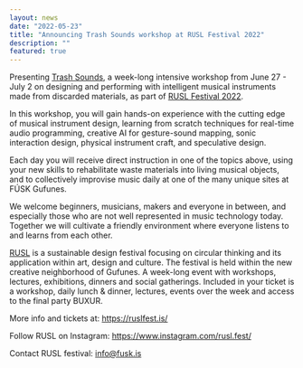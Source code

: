 ```yaml
---
layout: news
date: "2022-05-23"
title: "Announcing Trash Sounds workshop at RUSL Festival 2022"
description: ""
featured: true
---
```


<script>
  import CaptionedImage from "../../components/Images/CaptionedImage.svelte"
</script>

Presenting <a href="https://ruslfest.is/TRASH-SOUNDS" target="_blank">Trash Sounds</a>, a week-long intensive workshop from June 27 - July 2 on designing and performing with intelligent musical instruments made from discarded materials, as part of <a href="https://ruslfest.is" target="_blank">RUSL Festival 2022</a>.

<!-- <CaptionedImage
  src="stock/rusl_festival_2022.png"
  alt="Poster for Trash Sounds workshop at RUSL Festival 2022."
  caption="Learn how to design instruments sustainably at Trash Sounds."/> -->

In this workshop, you will gain hands-on experience with the cutting edge of musical instrument design, learning from scratch techniques for real-time audio programming, creative AI for gesture-sound mapping, sonic interaction design, physical instrument craft, and speculative design.

<CaptionedImage
  src="news/ruslbanner.jpeg"
  alt="A banner with graphic calligraphy saying RUSL: Sustainable Design Festival / Listahátíð. June 27th to July 2nd 2022. Location Gufunes."
  caption="RUSL FEST is a sustainable design festival in Gufunes, Reykjavík."/>

Each day you will receive direct instruction in one of the topics above, using your new skills to rehabilitate waste materials into living musical objects, and to collectively improvise music daily at one of the many unique sites at FÚSK Gufunes.

We welcome beginners, musicians, makers and everyone in between, and especially those who are not well represented in music technology today. Together we will cultivate a friendly environment where everyone listens to and learns from each other.

<a href="https://ruslfest.is" target="_blank">RUSL</a> is a sustainable design festival focusing on circular thinking and its application within art, design and culture. 
The festival is held within the new creative neighborhood of Gufunes. 
A week-long event with workshops, lectures, exhibitions, dinners and social gatherings. 
Included in your ticket is a workshop, daily lunch & dinner, lectures, events over the week and access to the final party BUXUR.

 <CaptionedImage
  src="news/rusl-sigga.png"
  alt="In the background, a woman sitting in front of four handmade instruments. Graphics say: Vinnustofur, TRASH SOUNDS, Jack Armitage, Sigga, Karl, Robin and Sean from the Intelligent Instruments Lab. RUSL logo. https://ruslfest.is."
  caption="Trash Sounds intructors are Jack Armitage, Sigga, Karl, Robin and Sean."/>

More info and tickets at: https://ruslfest.is/

Follow RUSL on Instagram: https://www.instagram.com/rusl.fest/

Contact RUSL festival: info@fusk.is
